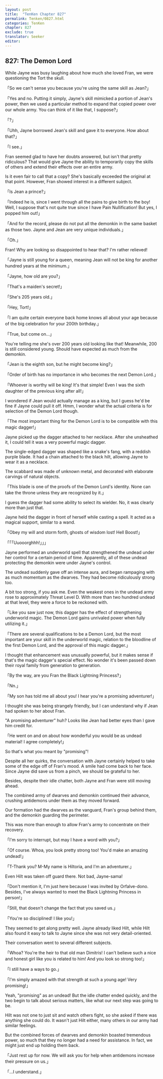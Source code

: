 ```yaml
---
layout: post
title:  "TenKen Chapter 827"
permalink: Tenken/0827.html
categories: TenKen
chapter: 827
exclude: true
translator: Seeker
editor:
---
```

<h2>827: The Demon Lord</h2>

While Jayne was busy laughing about how much she loved Fran, we were questioning the Tort the skull.

「So we can't sense you because you're using the same skill as Jean?」

「Yes and no. Putting it simply, Jayne's skill mimicked a portion of Jean's power, then we used a particular method to expand that copied power over our whole army. You can think of it like that, I suppose?」

「?」

「Uhh, Jayne borrowed Jean's skill and gave it to everyone. How about that?」

「I see.」

Fran seemed glad to have her doubts answered, but isn't that pretty ridiculous? That would give Jayne the ability to temporarily copy the skills of others and extend their effects over an entire army.

Is it even fair to call that a copy? She's basically exceeded the original at that point. However, Fran showed interest in a different subject.

「Is Jean a prince?」

「Indeed he is, since I went through all the pains to give birth to the boy! Well, I suppose that's not quite true since I have Pain Nullification! But yes, I popped him out!」

「And for the record, please do not put all the demonkin in the same basket as those two. Jayne and Jean are very unique individuals.」

「Oh.」

Fran! Why are looking so disappointed to hear that? I'm rather relieved!

「Jayne is still young for a queen, meaning Jean will not be king for another hundred years at the minimum.」

「Jayne, how old are you?」

「That's a maiden's secret!」

「She's 205 years old.」

「Hey, Tort!」

「I am quite certain everyone back home knows all about your age because of the big celebration for your 200th birthday.」

「True, but come on...」

You're telling me she's over 200 years old looking like that! Meanwhile, 200 is still considered young. Should have expected as much from the demonkin.

「Jean is the eighth son, but he might become king?」

「Order of birth has no importance in who becomes the next Demon Lord.」

「Whoever is worthy will be king! It's that simple! Even I was the sixth daughter of the previous king after all!」

I wondered if Jean would actually manage as a king, but I guess he'd be fine if Jayne could pull it off. Hmm, I wonder what the actual criteria is for selection of the Demon Lord though.

「The most important thing for the Demon Lord is to be compatible with this magic dagger!」

Jayne picked up the dagger attached to her necklace. After she unsheathed it, I could tell it was a very powerful magic dagger.

The single-edged dagger was shaped like a snake's fang, with a reddish purple blade. It had a chain attached to the black hilt, allowing Jayne to wear it as a necklace.

The scabbard was made of unknown metal, and decorated with elaborate carvings of natural objects.

「This blade is one of the proofs of the Demon Lord's identity. None can take the throne unless they are recognized by it.」

I guess the dagger had some ability to select its wielder. No, it was clearly more than just that.

Jayne held the dagger in front of herself while casting a spell. It acted as a magical support, similar to a wand.

「Obey my will and storm forth, ghosts of wisdom lost! Hell Boost!」

「「「Uuooorghhh!」」」

Jayne performed an underworld spell that strengthened the undead under her control for a certain period of time. Apparently, all of these undead protecting the demonkin were under Jayne's control.

The undead suddenly gave off an intense aura, and began rampaging with as much momentum as the dwarves. They had become ridiculously strong too.

A bit too strong, if you ask me. Even the weakest ones in the undead army rose to approximately Threat Level D. With more than two hundred undead at that level, they were a force to be reckoned with.

「Like you saw just now, this dagger has the effect of strengthening underworld magic. The Demon Lord gains unrivaled power when fully utilizing it.」

「There are several qualifications to be a Demon Lord, but the most important are your skill in the underworld magic, relation to the bloodline of the first Demon Lord, and the approval of this magic dagger.」

I thought that enhancement was unusually powerful, but it makes sense if that's the magic dagger's special effect. No wonder it's been passed down their royal family from generation to generation.

「By the way, are you Fran the Black Lightning Princess?」

「Nn.」

「My son has told me all about you! I hear you're a promising adventurer!」

I thought she was being strangely friendly, but I can understand why if Jean had spoken to her about Fran.

"A promising adventurer" huh? Looks like Jean had better eyes than I gave him credit for.

「He went on and on about how wonderful you would be as undead material! I agree completely!」

So that's what you meant by "promising"!

Despite all her quirks, the conversation with Jayne certainly helped to take some of the edge off of Fran's mood. A smile had come back to her face. Since Jayne did save us from a pinch, we should be grateful to her.

Besides, despite their idle chatter, both Jayne and Fran were still moving ahead.

The combined army of dwarves and demonkin continued their advance, crushing antidemons under them as they moved forward.

Our formation had the dwarves as the vanguard, Fran's group behind them, and the demonkin guarding the perimeter.

This was more than enough to allow Fran's army to concentrate on their recovery.

「I'm sorry to interrupt, but may I have a word with you?」

「Of course. Whoa, you look pretty strong too! You'd make an amazing undead!」

「T-Thank you? M-My name is Hiltoria, and I'm an adventurer.」

Even Hilt was taken off guard there. Not bad, Jayne-sama!

「Don't mention it, I'm just here because I was invited by Orfalve-dono. Besides, I've always wanted to meet the Black Lightning Princess in person!」

「Still, that doesn't change the fact that you saved us.」

「You're so disciplined! I like you!」

They seemed to get along pretty well. Jayne already liked Hilt, while Hilt also found it easy to talk to Jayne since she was not very detail-oriented.

Their conversation went to several different subjects.

「Whoa? You're the heir to that old man Dimitris! I can't believe such a nice and honest girl like you is related to him! And you look so strong too!」

「I still have a ways to go.」

「I'm simply amazed with that strength at such a young age! Very promising!」

Yeah, "promising" as an undead! But the idle chatter ended quickly, and the two begin to talk about serious matters, like what our next step was going to be.

Hilt was not one to just sit and watch others fight, so she asked if there was anything she could do. It wasn't just Hilt either, many others in our army had similar feelings.

But the combined forces of dwarves and demonkin boasted tremendous power, so much that they no longer had a need for assistance. In fact, we might just end up holding them back.

「Just rest up for now. We will ask you for help when antidemons increase their pressure on us.」

「...I understand.」



